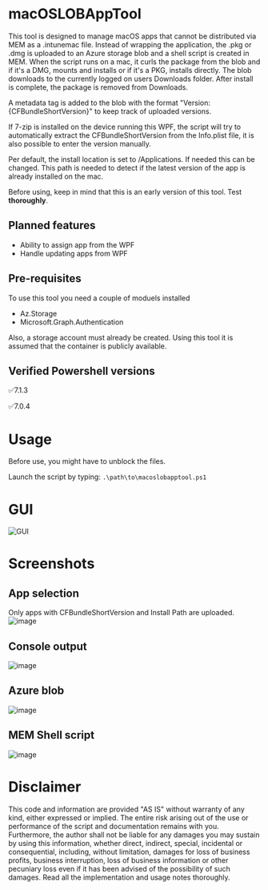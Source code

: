 # macOSLOBAppTool
This tool is designed to manage macOS apps that cannot be distributed via MEM as a .intunemac file.
Instead of wrapping the application, the .pkg or .dmg is uploaded to an Azure storage blob and a shell script
is created in MEM. When the script runs on a mac, it curls the package from the blob and if it's a DMG, mounts
and installs or if it's a PKG, installs directly. The blob downloads to the currently logged on users Downloads folder.
After install is complete, the package is removed from Downloads.

A metadata tag is added to the blob with the format "Version: {CFBundleShortVersion}" to keep track of uploaded versions.

If 7-zip is installed on the device running this WPF, the script will try to automatically extract the CFBundleShortVersion
from the Info.plist file, it is also possible to enter the version manually.

Per default, the install location is set to /Applications. If needed this can be changed. This path is needed to detect if
the latest version of the app is already installed on the mac.

Before using, keep in mind that this is an early version of this tool. Test **thoroughly**. 

## Planned features
- Ability to assign app from the WPF
- Handle updating apps from WPF

## Pre-requisites
To use this tool you need a couple of moduels installed
- Az.Storage
- Microsoft.Graph.Authentication

Also, a storage account must already be created. Using this tool it is assumed that the container is publicly available.

## Verified Powershell versions
:white_check_mark:7.1.3

:white_check_mark:7.0.4

# Usage
Before use, you might have to unblock the files.

Launch the script by typing:
```.\path\to\macoslobapptool.ps1```

# GUI
![GUI](https://user-images.githubusercontent.com/78877636/113025035-bea48e80-9187-11eb-8bce-4ac878dfe447.png)

# Screenshots
## App selection
Only apps with CFBundleShortVersion and Install Path are uploaded.
![image](https://user-images.githubusercontent.com/78877636/113021659-18a35500-9184-11eb-9a7c-3842ca39f023.png)
## Console output
![image](https://user-images.githubusercontent.com/78877636/113022000-6fa92a00-9184-11eb-8257-3509aaf64e0f.png)
## Azure blob
![image](https://user-images.githubusercontent.com/78877636/113022390-d75f7500-9184-11eb-8f2f-9dff4403213a.png)
## MEM Shell script
![image](https://user-images.githubusercontent.com/78877636/113022608-12fa3f00-9185-11eb-973e-99f7f4df46e0.png)

# Disclaimer
This code and information are provided "AS IS" without warranty of any kind, either expressed or implied. The entire risk arising out of the use or performance of the script and documentation remains with you. Furthermore, the author shall not be liable for any damages you may sustain by using this information, whether direct, indirect, special, incidental or consequential, including, without limitation, damages for loss of business profits, business interruption, loss of business information or other pecuniary loss even if it has been advised of the possibility of such damages. Read all the implementation and usage notes thoroughly.

